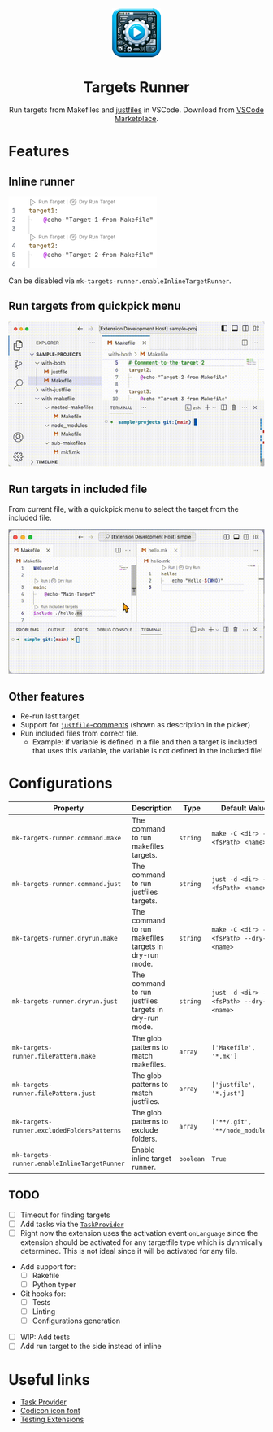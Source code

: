 <div align="center">
<img src="./icons/icon.png" height="96px"/>

# Targets Runner

Run targets from Makefiles and [justfiles](https://github.com/casey/just) in VSCode.
Download from [VSCode Marketplace](https://marketplace.visualstudio.com/items?itemName=mazenb.mk-targets-runner).

</div>

# Features

## Inline runner

![](./doc/inline-runner.png)

Can be disabled via `mk-targets-runner.enableInlineTargetRunner`.

## Run targets from quickpick menu

![](./doc/demo.gif)

## Run targets in included file

From current file, with a quickpick menu to select the target from the included file.

![](./doc/inline-included.gif)

## Other features

- Re-run last target
- Support for [`justfile`-comments](https://github.com/casey/just#documentation-comments) (shown as description in the picker)
- Run included files from correct file. 
  - Example: if variable is defined in a file and then a target is included that uses this variable, the variable is not defined in the included file!

# Configurations

<!-- START_CONFIG_TABLE -->

| Property | Description | Type | Default Value |
| - | - | - | - |
| `mk-targets-runner.command.make` | The command to run makefiles targets. | `string` | `make -C <dir> -f <fsPath> <name>` |
| `mk-targets-runner.command.just` | The command to run justfiles targets. | `string` | `just -d <dir> -f <fsPath> <name>` |
| `mk-targets-runner.dryrun.make` | The command to run makefiles targets in dry-run mode. | `string` | `make -C <dir> -f <fsPath> --dry-run <name>` |
| `mk-targets-runner.dryrun.just` | The command to run justfiles targets in dry-run mode. | `string` | `just -d <dir> -f <fsPath> --dry-run <name>` |
| `mk-targets-runner.filePattern.make` | The glob patterns to match makefiles. | `array` | `['Makefile', '*.mk']` |
| `mk-targets-runner.filePattern.just` | The glob patterns to match justfiles. | `array` | `['justfile', '*.just']` |
| `mk-targets-runner.excludedFoldersPatterns` | The glob patterns to exclude folders. | `array` | `['**/.git', '**/node_modules']` |
| `mk-targets-runner.enableInlineTargetRunner` | Enable inline target runner. | `boolean` | `True` |

<!-- END_CONFIG_TABLE -->

## TODO

- [ ] Timeout for finding targets
- [ ] Add tasks via the [`TaskProvider`](https://code.visualstudio.com/api/extension-guides/task-provider)
- [ ] Right now the extension uses the activation event `onLanguage` since the extension should be activated for any targetfile type which is dynmically determined. This is not ideal since it will be activated for any file.
- Add support for:
  - [ ] Rakefile
  - [ ] Python typer
- Git hooks for:
  - [ ] Tests
  - [ ] Linting
  - [ ] Configurations generation
- [ ] WIP: Add tests
- [ ] Add run target to the side instead of inline

# Useful links

- [Task Provider](https://code.visualstudio.com/api/extension-guides/task-provider)
- [Codicon icon font](https://microsoft.github.io/vscode-codicons/dist/codicon.html)
- [Testing Extensions](https://code.visualstudio.com/api/working-with-extensions/testing-extension)
